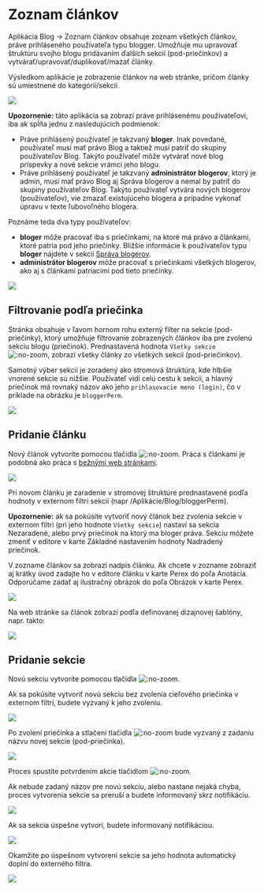 # Zoznam článkov

Aplikácia Blog -> Zoznam článkov obsahuje zoznam všetkých článkov, práve prihláseného používateľa typu blogger. Umožňuje mu upravovať štruktúru svojho blogu pridávaním ďalších sekcií (pod-priečinkov) a vytvárať/upravovať/duplikovať/mazať články.

Výsledkom aplikácie je zobrazenie článkov na web stránke, pričom články sú umiestnené do kategórií/sekcií.

![](blog-news-list.png)

**Upozornenie:** táto aplikácia sa zobrazí práve prihlásenému používateľovi, iba ak spĺňa jednu z nasledujúcich podmienok:

- Práve prihlásený používateľ je takzvaný **bloger**. Inak povedané, používateľ musí mať právo Blog a taktiež musí patriť do skupiny používateľov Blog. Takýto používateľ môže vytvárať nové blog príspevky a nové sekcie vrámci jeho blogu.
- Práve prihlásený používateľ je takzvaný **administrátor blogerov**, ktorý je admin, musí mať právo Blog aj Správa blogerov a nemal by patriť do skupiny používateľov Blog. Takýto používateľ vytvára nových blogerov (používateľov), vie zmazať existujúceho blogera a prípadne vykonať úpravu v texte ľubovoľného blogera.

Poznáme teda dva typy používateľov:

- **bloger** môže pracovať iba s priečinkami, na ktoré má právo a článkami, ktoré patria pod jeho priečinky. Bližšie informácie k používateľov typu **bloger** nájdete v sekcii [Správa blogerov](bloggers.md).
- **administrátor blogerov** môže pracovať s priečinkami všetkých blogerov, ako aj s článkami patriacimi pod tieto priečinky.

![](blogger-blog.png)

## Filtrovanie podľa priečinka

Stránka obsahuje v ľavom hornom rohu externý filter na sekcie (pod-priečinky), ktorý umožňuje filtrovanie zobrazených článkov iba pre zvolenú sekciu blogu (priečinok). Prednastavená hodnota ``Všetky sekcie`` ![](groupFilter_defaultValue.png ":no-zoom"), zobrazí všetky články zo všetkých sekcií (pod-priečinkov).

Samotný výber sekcií je zoradený ako stromová štruktúra, kde hlbšie vnorené sekcie sú nižšie. Používateľ vidí celú cestu k sekcii, a hlavný priečinok má rovnaký názov ako jeho ``prihlasovacie meno (login)``, čo v príklade na obrázku je `bloggerPerm`.

![](groupFilter_allValues.png)

## Pridanie článku

Nový článok vytvoríte pomocou tlačidla ![](add_article.png ":no-zoom"). Práca s článkami je podobná ako práca s [bežnými web stránkami](../../webpages/README.md).

![](editor-text.png)

Pri novom článku je zaradenie v stromovej štruktúre prednastavené podľa hodnoty v externom filtri sekcií (napr /Aplikácie/Blog/bloggerPerm).

**Upozornenie:** ak sa pokúsite vytvoriť nový článok bez zvolenia sekcie v externom filtri (pri jeho hodnote ``Všetky sekcie``) nastaví sa sekcia Nezaradené, alebo prvý priečinok na ktorý ma bloger práva. Sekciu môžete zmeniť v editore v karte Základné nastavením hodnoty Nadradený priečinok.

V zozname článkov sa zobrazí nadpis článku. Ak chcete v zozname zobraziť aj krátky úvod zadajte ho v editore článku v karte Perex do poľa Anotácia. Odporúčame zadať aj ilustračný obrázok do poľa Obrázok v karte Perex.

![](editor-perex.png)

Na web stránke sa článok zobrazí podľa definovanej dizajnovej šablóny, napr. takto:

![](blog-page-detail.png)

## Pridanie sekcie

Novú sekciu vytvoríte pomocou tlačidla ![](add_folder.png ":no-zoom").

Ak sa pokúsite vytvoriť novú sekciu bez zvolenia cieľového priečinka v externom filtri, budete vyzvaný k jeho zvoleniu.

![](adding_folder_warning.png)

Po zvolení priečinka a stlačení tlačidla ![](add_folder.png ":no-zoom") bude vyzvaný z zadaniu názvu novej sekcie (pod-priečinka).

![](adding_folder_info.png)

Proces spustíte potvrdením akcie tlačidlom ![](adding_folder_info_button.png ":no-zoom").

Ak nebude zadaný názov pre novú sekciu, alebo nastane nejaká chyba, proces vytvorenia sekcie sa preruší a budete informovaný skrz notifikáciu.

![](adding_folder_error.png)

Ak sa sekcia úspešne vytvorí, budete informovaný notifikáciou.

![](adding_folder_success.png)

Okamžite po úspešnom vytvorení sekcie sa jeho hodnota automatický doplní do externého filtra.

![](groupFilter_allValues_withNew.png)